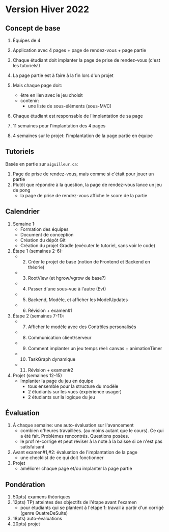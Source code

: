 # Version Hiver 2022

## Concept de base

1. Équipes de 4
1. Application avec 4 pages + page de rendez-vous + page partie
1. Chaque étudiant doit implanter la page de prise de rendez-vous (c'est les tutoriels!)
1. La page partie est à faire à la fin lors d'un projet
1. Mais chaque page doit:
    * être en lien avec le jeu choisit
    * contenir:
        * une liste de sous-éléments (sous-MVC)

1. Chaque étudiant est responsable de l'implantation de sa page

1. 11 semaines pour l'implantation des 4 pages
1. 4 semaines sur le projet: l'implantation de la page partie en équipe

## Tutoriels

Basés en partie sur `aiguilleur.ca`:

1. Page de prise de rendez-vous, mais comme si c'était pour jouer un partie
1. Plutôt que répondre à la question, la page de rendez-vous lance un jeu de pong
    * la page de prise de rendez-vous affiche le score de la partie

## Calendrier

1. Semaine 1: 
    * Formation des équipes 
    * Document de conception 
    * Création du dépôt Git
    * Création du projet Gradle (exécuter le tutoriel, sans voir le code)
1. Étape 1 (semaines 2-6): 
    * 2) Créer le projet de base (notion de Frontend et Backend en théorie)
    * 3) RootView (et hgrow/vgrow de base?)
    * 4) Passer d'une sous-vue à l'autre (Evt)
    * 5) Backend, Modèle, et afficher les ModelUpdates 
    * 6) Révision + examen#1
1. Étape 2 (semaines 7-11):
    * 7) Afficher le modèle avec des Contrôles personalisés
    * 8) Communication client/serveur
    * 9) Comment implanter un jeu temps réel: canvas + animationTimer
    * 10) TaskGraph dynamique
    * 11) Révision + examen#2
1. Projet (semaines 12-15)
    * Implanter la page du jeu en équipe
        * tous ensemble pour la structure du modèle
        * 2 étudiants sur les vues (expérience usager)
        * 2 étudiants sur la logique du jeu

## Évaluation

1. À chaque semaine: une auto-évaluation sur l'avancement
    * combien d'heures travaillées. (au moins autant que le cours). Ce qui a été fait. Problèmes rencontrés. Questions posées.
    * le prof re-corrige et peut réviser à la note à la baisse si ce n'est pas satisfaisant
1. Avant examen#1,#2: évaluation de l'implantation de la page
    * une checklist de ce qui doit fonctionner
1. Projet
    * améliorer chaque page et/ou implanter la page partie

## Pondération

1. 50pts) examens théoriques
1. 12pts) TP) atteintes des objectifs de l'étape avant l'examen
    * pour étudiants qui se plantent à l'étape 1: travail à partir d'un corrigé (genre QuatreDeSuite)
1. 18pts) auto-évaluations
1. 20pts) projet
